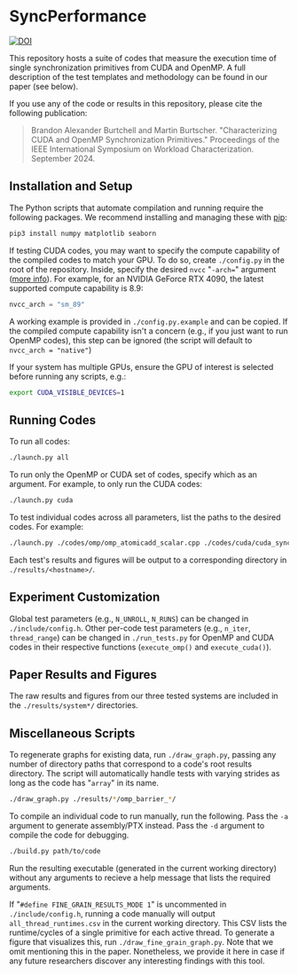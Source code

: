 # SyncPerformance

[![DOI](https://zenodo.org/badge/DOI/10.5281/zenodo.13227900.svg)](https://doi.org/10.5281/zenodo.13227900)

This repository hosts a suite of codes that measure the execution time of single synchronization primitives from CUDA and OpenMP. A full description of the test templates and methodology can be found in our paper (see below).

If you use any of the code or results in this repository, please cite the following publication:

>Brandon Alexander Burtchell and Martin Burtscher. "Characterizing CUDA and OpenMP Synchronization Primitives." Proceedings of the IEEE International Symposium on Workload Characterization. September 2024.

## Installation and Setup

The Python scripts that automate compilation and running require the following packages. We recommend installing and managing these with [pip](https://pypi.org/project/pip/):

```bash
pip3 install numpy matplotlib seaborn
```

If testing CUDA codes, you may want to specify the compute capability of the compiled codes to match your GPU. To do so, create `./config.py` in the root of the repository. Inside, specify the desired `nvcc` "`-arch=`" argument ([more info](https://developer.nvidia.com/cuda-gpus)). For example, for an NVIDIA GeForce RTX 4090, the latest supported compute capability is 8.9:

```python
nvcc_arch = "sm_89"
```

A working example is provided in `./config.py.example` and can be copied. If the compiled compute capability isn't a concern (e.g., if you just want to run OpenMP codes), this step can be ignored (the script will default to `nvcc_arch = "native"`)

If your system has multiple GPUs, ensure the GPU of interest is selected before running any scripts, e.g.:

```bash
export CUDA_VISIBLE_DEVICES=1
```

## Running Codes

To run all codes:

```bash
./launch.py all
```

To run only the OpenMP or CUDA set of codes, specify which as an argument. For example, to only run the CUDA codes:

```bash
./launch.py cuda
```

To test individual codes across all parameters, list the paths to the desired codes. For example:

```bash
./launch.py ./codes/omp/omp_atomicadd_scalar.cpp ./codes/cuda/cuda_syncwarp.cu
```

Each test's results and figures will be output to a corresponding directory in `./results/<hostname>/`.

## Experiment Customization

Global test parameters (e.g., `N_UNROLL`, `N_RUNS`) can be changed in `./include/config.h`. Other per-code test parameters (e.g., `n_iter`, `thread_range`) can be changed in `./run_tests.py` for OpenMP and CUDA codes in their respective functions (`execute_omp()` and `execute_cuda()`).

## Paper Results and Figures

The raw results and figures from our three tested systems are included in the `./results/system*/` directories.

## Miscellaneous Scripts

To regenerate graphs for existing data, run `./draw_graph.py`, passing any number of directory paths that correspond to a code's root results directory. The script will automatically handle tests with varying strides as long as the code has "`array`" in its name.

```bash
./draw_graph.py ./results/*/omp_barrier_*/
```

To compile an individual code to run manually, run the following. Pass the `-a` argument to generate assembly/PTX instead. Pass the `-d` argument to compile the code for debugging.

```bash
./build.py path/to/code
```

Run the resulting executable (generated in the current working directory) without any arguments to recieve a help message that lists the required arguments.

If "`#define FINE_GRAIN_RESULTS_MODE 1`" is uncommented in `./include/config.h`, running a code manually will output `all_thread_runtimes.csv` in the current working directory. This CSV lists the runtime/cycles of a single primitive for each active thread. To generate a figure that visualizes this, run `./draw_fine_grain_graph.py`. Note that we omit mentioning this in the paper. Nonetheless, we provide it here in case if any future researchers discover any interesting findings with this tool.
